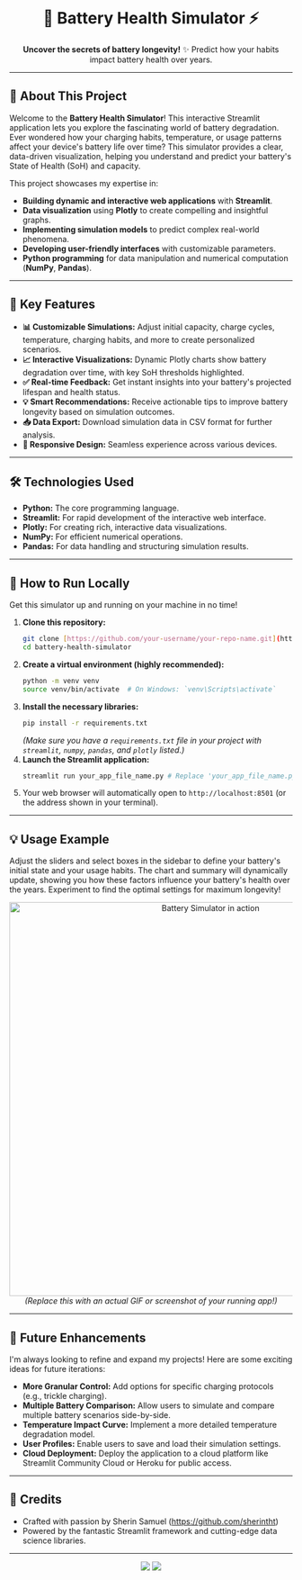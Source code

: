 

<h1 align="center">
  🔋 Battery Health Simulator ⚡️
</h1>

<p align="center">
  <strong>Uncover the secrets of battery longevity!</strong> ✨ Predict how your habits impact battery health over years.
</p>

---

## 🌟 About This Project

Welcome to the **Battery Health Simulator**! This interactive Streamlit application lets you explore the fascinating world of battery degradation. Ever wondered how your charging habits, temperature, or usage patterns affect your device's battery life over time? This simulator provides a clear, data-driven visualization, helping you understand and predict your battery's State of Health (SoH) and capacity.

This project showcases my expertise in:

* **Building dynamic and interactive web applications** with **Streamlit**.
* **Data visualization** using **Plotly** to create compelling and insightful graphs.
* **Implementing simulation models** to predict complex real-world phenomena.
* **Developing user-friendly interfaces** with customizable parameters.
* **Python programming** for data manipulation and numerical computation (**NumPy**, **Pandas**).

---

## 🚀 Key Features

* **📊 Customizable Simulations:** Adjust initial capacity, charge cycles, temperature, charging habits, and more to create personalized scenarios.
* **📈 Interactive Visualizations:** Dynamic Plotly charts show battery degradation over time, with key SoH thresholds highlighted.
* **✅ Real-time Feedback:** Get instant insights into your battery's projected lifespan and health status.
* **💡 Smart Recommendations:** Receive actionable tips to improve battery longevity based on simulation outcomes.
* **📥 Data Export:** Download simulation data in CSV format for further analysis.
* **📱 Responsive Design:** Seamless experience across various devices.

---

## 🛠️ Technologies Used

* **Python:** The core programming language.
* **Streamlit:** For rapid development of the interactive web interface.
* **Plotly:** For creating rich, interactive data visualizations.
* **NumPy:** For efficient numerical operations.
* **Pandas:** For data handling and structuring simulation results.

---

## 🚦 How to Run Locally

Get this simulator up and running on your machine in no time!

1.  **Clone this repository:**
    ```bash
    git clone [https://github.com/your-username/your-repo-name.git](https://github.com/your-username/your-repo-name.git)
    cd battery-health-simulator
    ```
2.  **Create a virtual environment (highly recommended):**
    ```bash
    python -m venv venv
    source venv/bin/activate  # On Windows: `venv\Scripts\activate`
    ```
3.  **Install the necessary libraries:**
    ```bash
    pip install -r requirements.txt
    ```
    *(Make sure you have a `requirements.txt` file in your project with `streamlit`, `numpy`, `pandas`, and `plotly` listed.)*
4.  **Launch the Streamlit application:**
    ```bash
    streamlit run your_app_file_name.py # Replace 'your_app_file_name.py' with the actual name of your Streamlit script
    ```
5.  Your web browser will automatically open to `http://localhost:8501` (or the address shown in your terminal).

---

## 💡 Usage Example

Adjust the sliders and select boxes in the sidebar to define your battery's initial state and your usage habits. The chart and summary will dynamically update, showing you how these factors influence your battery's health over the years. Experiment to find the optimal settings for maximum longevity!

<p align="center">
  <img src="https://github.com/your-username/your-repo-name/blob/main/screenshot_of_app_in_action.gif" alt="Battery Simulator in action" width="700"/>
  <br>
  <em>(Replace this with an actual GIF or screenshot of your running app!)</em>
</p>

---

## 🔮 Future Enhancements

I'm always looking to refine and expand my projects! Here are some exciting ideas for future iterations:

* **More Granular Control:** Add options for specific charging protocols (e.g., trickle charging).
* **Multiple Battery Comparison:** Allow users to simulate and compare multiple battery scenarios side-by-side.
* **Temperature Impact Curve:** Implement a more detailed temperature degradation model.
* **User Profiles:** Enable users to save and load their simulation settings.
* **Cloud Deployment:** Deploy the application to a cloud platform like Streamlit Community Cloud or Heroku for public access.

---

## 🙏 Credits

* Crafted with passion by Sherin Samuel (https://github.com/sherintht)
* Powered by the fantastic Streamlit framework and cutting-edge data science libraries.

---

<p align="center">
  <a href="https://www.linkedin.com/in/sherinsamuel-"><img src="https://img.shields.io/badge/-LinkedIn-blue?style=for-the-badge&logo=linkedin&logoColor=white" /></a>
  <a href="sherinsamueltht@gmail.com"><img src="https://img.shields.io/badge/-Email-D14836?style=for-the-badge&logo=gmail&logoColor=white" /></a>
</p>
